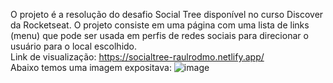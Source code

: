O projeto é a resolução do desafio Social Tree disponível no curso Discover da Rocketseat. O projeto consiste em uma página com uma lista de links (menu) que pode ser usada em perfis de redes sociais para direcionar o usuário para o local escolhido.
<br>
Link de visualização: https://socialtree-raulrodmo.netlify.app/
<br>
Abaixo temos uma imagem expositava:
![image](https://user-images.githubusercontent.com/102265187/185271340-04f1a47c-85d3-44ef-89dd-45027939ab80.png)
